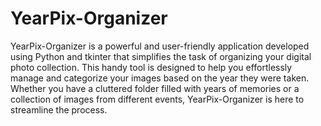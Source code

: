 # YearPix-Organizer
YearPix-Organizer is a powerful and user-friendly application developed using Python and tkinter that simplifies the task of organizing your digital photo collection. This handy tool is designed to help you effortlessly manage and categorize your images based on the year they were taken. Whether you have a cluttered folder filled with years of memories or a collection of images from different events, YearPix-Organizer is here to streamline the process.
